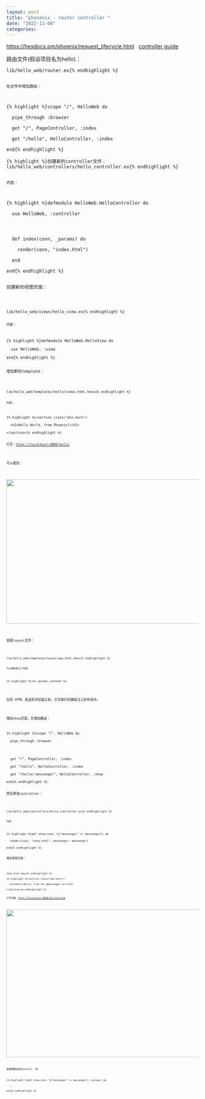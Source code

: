 ```yaml
---
layout: post
title: "phonenix - router controller "
date: "2022-11-08"
categories: 
---
```

<p><a href="https://hexdocs.pm/phoenix/request_lifecycle.html">https://hexdocs.pm/phoenix/request_lifecycle.html</a>&nbsp;&nbsp; <a href="https://hexdocs.pm/phoenix/controllers.html">controller guide</a></p>

<p>路由文件(假设项目名为hello)：</p>

<pre><code class="inline">lib/hello_web/router.ex{% endhighlight %}

<p><code>在文件中增加路由：</code></p>

{% highlight %}scope &quot;/&quot;, HelloWeb do<br />
&nbsp; pipe_through :browser

&nbsp; get &quot;/&quot;, PageController, :index<br />
&nbsp; get &quot;/hello&quot;, HelloController, :index<br />
end{% endhighlight %}

{% highlight %}创建新的controller文件：</code><code class="inline">lib/hello_web/controllers/hello_controller.ex{% endhighlight %}

<p><code class="inline">内容：</code></p>

{% highlight %}defmodule HelloWeb.HelloController do<br />
&nbsp; use HelloWeb, :controller</p>

<p>&nbsp; def index(conn, _params) do<br />
&nbsp;&nbsp;&nbsp; render(conn, &quot;index.html&quot;)<br />
&nbsp; end<br />
end{% endhighlight %}

<p>创建新的视图页面：</p>

<pre><code class="inline">lib/hello_web/views/hello_view.ex{% endhighlight %}

<p><code class="inline">内容：</code></p>

{% highlight %}defmodule HelloWeb.HelloView do<br />
&nbsp; use HelloWeb, :view<br />
end{% endhighlight %}

<p>增加新的template：</p>

<pre><code class="inline">lib/hello_web/templates/hello/index.html.heex{% endhighlight %}

<p><code class="inline">内容：</code></p>

{% highlight %}&lt;section class=&quot;phx-hero&quot;&gt;<br />
&nbsp; &lt;h2&gt;Hello World, from Phoenix!&lt;/h2&gt;<br />
&lt;/section&gt;{% endhighlight %}

<p>打开：<a href="http://localhost:4000/hello">http://localhost:4000/hello</a></p>

<p>可以看到：</p>

<p><img height="378" src="/uploads/ckeditor/pictures/701/image-20221108162608-1.png" width="1370" /></p>

<p>查看layout文件：</p>

<pre><code class="inline">lib/hello_web/templates/layout/app.html.heex{% endhighlight %}

<p><code class="inline">可以看到有以下内容：</code></p>

{% highlight %}&lt;%= @inner_content %&gt;</code></p>

<p>在将 HTML 发送到浏览器之前，它将我们的模板注入到布局中。</p>

<p>增加show页面，先增加路由：</p>

{% highlight %}scope &quot;/&quot;, HelloWeb do<br />
&nbsp; pipe_through :browser</p>

<p>&nbsp; get &quot;/&quot;, PageController, :index<br />
&nbsp; get &quot;/hello&quot;, HelloController, :index<br />
&nbsp; get &quot;/hello/:messenger&quot;, HelloController, :show<br />
end{% endhighlight %}

<p>然后修改controller：</p>

<pre><code class="inline">lib/hello_web/controllers/hello_controller.ex{% endhighlight %}

<p><code class="inline">内容：</code></p>

{% highlight %}def show(conn, %{&quot;messenger&quot; =&gt; messenger}) do<br />
&nbsp; render(conn, &quot;show.html&quot;, messenger: messenger)<br />
end{% endhighlight %}

<p>增加视图页面：</p>

<pre><code class="inline">show.html.heex{% endhighlight %}

{% highlight %}&lt;section class=&quot;phx-hero&quot;&gt;<br />
&nbsp; &lt;h2&gt;Hello World, from &lt;%= @messenger %&gt;!&lt;/h2&gt;<br />
&lt;/section&gt;{% endhighlight %}

<p>打开页面：<a href="http://localhost:4000/hello/Frank">http://localhost:4000/hello/Frank</a></p>

<p><img height="387" src="/uploads/ckeditor/pictures/703/image-20221109153739-1.png" width="1098" /></p>

<p>如果需要这样的show/2， 则：</p>

{% highlight %}def show(conn, %{&quot;messenger&quot; =&gt; messenger} = params) do<br />
&nbsp; ...<br />
end{% endhighlight %}

